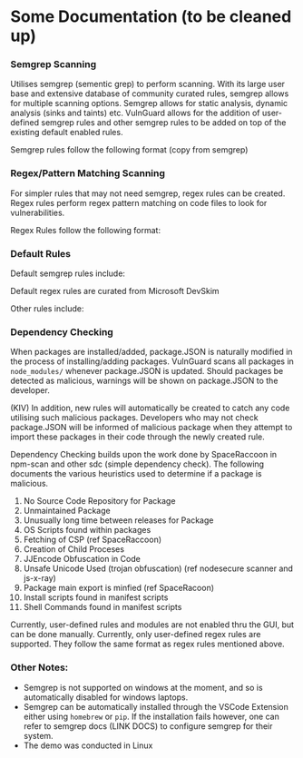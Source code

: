 # Some Documentation (to be cleaned up)

### Semgrep Scanning
Utilises semgrep (sementic grep) to perform scanning. With its large user base and extensive database of community curated rules, semgrep allows for multiple scanning options. Semgrep allows for static analysis, dynamic analysis (sinks and taints) etc. VulnGuard allows for the addition of user-defined semgrep rules and other semgrep rules to be added on top of the existing default enabled rules. 

Semgrep rules follow the following format (copy from semgrep)


### Regex/Pattern Matching Scanning
For simpler rules that may not need semgrep, regex rules can be created. Regex rules perform regex pattern matching on code files to look for vulnerabilities. 

Regex Rules follow the following format:


### Default Rules
Default semgrep rules include:

Default regex rules are curated from Microsoft DevSkim

Other rules include:


### Dependency Checking

When packages are installed/added, package.JSON is naturally modified in the process of installing/adding packages. VulnGuard scans all packages in `node_modules/` whenever package.JSON is updated. Should packages be detected as malicious, warnings will be shown on package.JSON to the developer. 

(KIV)
In addition, new rules will automatically be created to catch any code utilising such malicious packages. Developers who may not check package.JSON will be informed of malicious package when they attempt to import these packages in their code through the newly created rule. 

Dependency Checking builds upon the work done by SpaceRaccoon in npm-scan and other sdc (simple dependency check). The following documents the various heuristics used to determine if a package is malicious. 

1) No Source Code Repository for Package
2) Unmaintained Package
3) Unusually long time between releases for Package
4) OS Scripts found within packages
4) Fetching of CSP (ref SpaceRaccoon)
5) Creation of Child Proceses
6) JJEncode Obfuscation in Code
7) Unsafe Unicode Used (trojan obfuscation) (ref nodesecure scanner and js-x-ray)
8) Package main export is minfied (ref SpaceRacoon)
9) Install scripts found in manifest scripts
10) Shell Commands found in manifest scripts


Currently, user-defined rules and modules are not enabled thru the GUI, but can be done manually. Currently, only user-defined regex rules are supported. They follow the same format as regex rules mentioned above. 


### Other Notes:
- Semgrep is not supported on windows at the moment, and so is automatically disabled for windows laptops. 
- Semgrep can be automatically installed through the VSCode Extension either using `homebrew` or `pip`. If the installation fails however, one can refer to semgrep docs (LINK DOCS) to configure semgrep for their system. 
- The demo was conducted in Linux